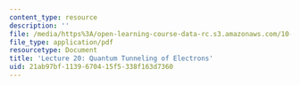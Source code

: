 ```yaml
---
content_type: resource
description: ''
file: /media/https%3A/open-learning-course-data-rc.s3.amazonaws.com/10-626-electrochemical-energy-systems-spring-2014/21ab97bf1139670415f5338f163d7360_MIT10_626S14_Lec20.pdf
file_type: application/pdf
resourcetype: Document
title: 'Lecture 20: Quantum Tunneling of Electrons'
uid: 21ab97bf-1139-6704-15f5-338f163d7360
---
```

